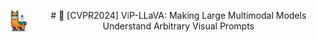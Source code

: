 <div align="center">
  <img src="images/MG.png" alt="Your Image" width="30px" style="float: left; margin-right: 10px;"/>
  <p>#  🎯 [CVPR2024] ViP-LLaVA: Making Large Multimodal Models Understand Arbitrary Visual Prompts</p>
</div>
